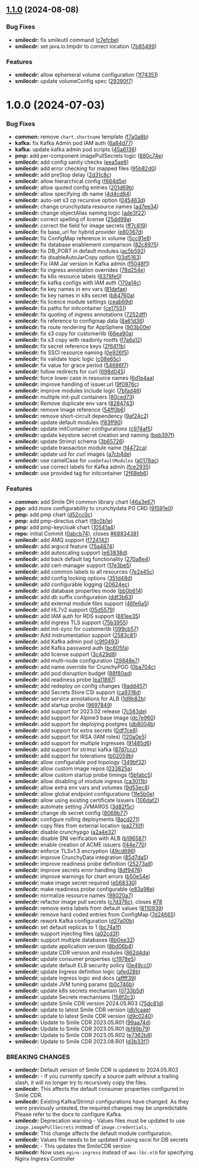 ## [1.1.0](https://gitlab.com/smilecdr-public/smile-dh-helm-charts/compare/v1.0.0...v1.1.0) (2024-08-08)


### Bug Fixes

* **smilecdr:** fix smileutil command ([c7efcbe](https://gitlab.com/smilecdr-public/smile-dh-helm-charts/commit/c7efcbef35e69b2fbce8a52d8435bde5dbfb8f10))
* **smilecdr:** set java.io.tmpdir to correct location ([7b85499](https://gitlab.com/smilecdr-public/smile-dh-helm-charts/commit/7b854999f9079e72cd341f4e56fa39800172083f))


### Features

* **smilecdr:** allow ephemeral volume configuration ([1f74351](https://gitlab.com/smilecdr-public/smile-dh-helm-charts/commit/1f74351d1947c50ffcfdab75d1457812827c7f8f))
* **smilecdr:** update volumeConfig spec ([29390f7](https://gitlab.com/smilecdr-public/smile-dh-helm-charts/commit/29390f768afff4e81a6a56d6312dc7abb2cafb65))

# 1.0.0 (2024-07-03)


### Bug Fixes

* **common:** remove `chart.shortname` template ([f7a0a8b](https://gitlab.com/smilecdr-public/smile-dh-helm-charts/commit/f7a0a8b124c8ddac280c73664f426b068252a6f2))
* **kafka:** fix Kafka Admin pod IAM auth ([6a84d77](https://gitlab.com/smilecdr-public/smile-dh-helm-charts/commit/6a84d7738bae6303cf16cb696a6d833c88ff0436))
* **kafka:** update kafka admin pod scripts ([45a6136](https://gitlab.com/smilecdr-public/smile-dh-helm-charts/commit/45a61365851dc5fc095e23bc9cf55cde781ace39))
* **pmp:** add per-component imagePullSecrets logic ([880c74e](https://gitlab.com/smilecdr-public/smile-dh-helm-charts/commit/880c74e229e0799dc0fc255859731f32d3856185))
* **smilecdr:** add config sanity checks ([eea5ae6](https://gitlab.com/smilecdr-public/smile-dh-helm-charts/commit/eea5ae60da1a7fb9ce2ac173d15e365c742f1de2))
* **smilecdr:** add error checking for mapped files ([95b82d0](https://gitlab.com/smilecdr-public/smile-dh-helm-charts/commit/95b82d0a468942fff15b2e6335158c8d0082da72))
* **smilecdr:** add preStop delay ([2d31c8c](https://gitlab.com/smilecdr-public/smile-dh-helm-charts/commit/2d31c8c6603bdc23240d7851b7fd4a76f9e39db9))
* **smilecdr:** allow hierarchical config ([f664d5e](https://gitlab.com/smilecdr-public/smile-dh-helm-charts/commit/f664d5e9727d84c4a57e8e928bd547c9368e8571))
* **smilecdr:** allow quoted config entries ([201d69b](https://gitlab.com/smilecdr-public/smile-dh-helm-charts/commit/201d69ba6455ad81d83df6135fb00a216ebfb86f))
* **smilecdr:** allow specifying db name ([4d4cd84](https://gitlab.com/smilecdr-public/smile-dh-helm-charts/commit/4d4cd8410922f8edd29896e3754d9ec947c7874e))
* **smilecdr:** auto-set s3 cp recursive option ([045463d](https://gitlab.com/smilecdr-public/smile-dh-helm-charts/commit/045463d66c7c6f3615a0fba2751821c380b714cf))
* **smilecdr:** change crunchydata resource names ([ad7ee34](https://gitlab.com/smilecdr-public/smile-dh-helm-charts/commit/ad7ee3483149e5b030410dd3c20e1aaf27699b9a))
* **smilecdr:** change objectAlias naming logic ([ade3f22](https://gitlab.com/smilecdr-public/smile-dh-helm-charts/commit/ade3f22fde28f2d32bbc6699cceb1697b866a33a))
* **smilecdr:** correct spelling of license ([25dd99a](https://gitlab.com/smilecdr-public/smile-dh-helm-charts/commit/25dd99a52fb054aa8e6662ff871a3a11f4657203))
* **smilecdr:** correct the field for image secrets ([ff7c819](https://gitlab.com/smilecdr-public/smile-dh-helm-charts/commit/ff7c8190367de8577310e010e05f74b9f312a9e5))
* **smilecdr:** fix base_url for hybrid provider ([e80367d](https://gitlab.com/smilecdr-public/smile-dh-helm-charts/commit/e80367dd59db59639c0f261edf29796f98751a3d))
* **smilecdr:** fix ConfigMap reference in volume ([5cc81e8](https://gitlab.com/smilecdr-public/smile-dh-helm-charts/commit/5cc81e8c016d7d708ab8d8df39b147665406eec4))
* **smilecdr:** fix database enablement comparison ([82c8975](https://gitlab.com/smilecdr-public/smile-dh-helm-charts/commit/82c89759f84fde2445d9ff6ba8b8310d0089a677))
* **smilecdr:** fix DB_PORT in default modules ([ac5b592](https://gitlab.com/smilecdr-public/smile-dh-helm-charts/commit/ac5b5921fcd0444fc66f9d1c9f4a14df86ca794f))
* **smilecdr:** fix disableAutoJarCopy option ([03d5163](https://gitlab.com/smilecdr-public/smile-dh-helm-charts/commit/03d5163f3faa971f869167e54af375a64594ed54))
* **smilecdr:** Fix IAM Jar version in Kafka admin ([f5048f1](https://gitlab.com/smilecdr-public/smile-dh-helm-charts/commit/f5048f13117271d3827b310d1b843d7856c90fd0))
* **smilecdr:** fix ingress annotation overrides ([78d254e](https://gitlab.com/smilecdr-public/smile-dh-helm-charts/commit/78d254e3f891a2ae03b9f181a2da9e965017269c))
* **smilecdr:** fix k8s resource labels ([6378fe0](https://gitlab.com/smilecdr-public/smile-dh-helm-charts/commit/6378fe09908748e5bd56aa27a2d73a74cb6db302))
* **smilecdr:** fix kafka configs with IAM auth ([170a14c](https://gitlab.com/smilecdr-public/smile-dh-helm-charts/commit/170a14c3c7cfb288f92edbcc35edca1366404191))
* **smilecdr:** fix key names in env vars ([81defae](https://gitlab.com/smilecdr-public/smile-dh-helm-charts/commit/81defaef33a5fa1f1cadfc4b14f68896f6b7cbff))
* **smilecdr:** fix key names in k8s secret ([b84760a](https://gitlab.com/smilecdr-public/smile-dh-helm-charts/commit/b84760aa4df7999c5c151eda437649511c11d88b))
* **smilecdr:** fix licence module settings ([ceab69d](https://gitlab.com/smilecdr-public/smile-dh-helm-charts/commit/ceab69d596e8986b7d74cc0cd821351ecb7c3c9f))
* **smilecdr:** fix paths for initcontainer ([ce17551](https://gitlab.com/smilecdr-public/smile-dh-helm-charts/commit/ce17551b893d14a613ffad8875839ff5086f3f07))
* **smilecdr:** fix quoting of ingress annotations ([7252dff](https://gitlab.com/smilecdr-public/smile-dh-helm-charts/commit/7252dffe59ddbc9352d7f3ea517903a277dc4ffe))
* **smilecdr:** fix reference to configmap data ([8a61d36](https://gitlab.com/smilecdr-public/smile-dh-helm-charts/commit/8a61d36513ccbcab3637c1d0baa277e077f3423f))
* **smilecdr:** fix route rendering for AppSphere ([903b00e](https://gitlab.com/smilecdr-public/smile-dh-helm-charts/commit/903b00e8788c072e5ec6a247203386297d88e90e))
* **smilecdr:** fix s3 copy for customerlib ([66ea90a](https://gitlab.com/smilecdr-public/smile-dh-helm-charts/commit/66ea90a2c13efc909bf62354475783670bed77ec))
* **smilecdr:** fix s3 copy with readonly rootfs ([f7a6a12](https://gitlab.com/smilecdr-public/smile-dh-helm-charts/commit/f7a6a12ab103e4b8cd82f94e5b393896134c14de))
* **smilecdr:** fix secret reference keys ([2f6411b](https://gitlab.com/smilecdr-public/smile-dh-helm-charts/commit/2f6411ba5b81fc7139d1335b6b4935405e27556f))
* **smilecdr:** fix SSCI resource naming ([0e926f5](https://gitlab.com/smilecdr-public/smile-dh-helm-charts/commit/0e926f5bc78052b5800a7233f19d3a2bcce1c40b))
* **smilecdr:** fix validate topic logic ([c08e65c](https://gitlab.com/smilecdr-public/smile-dh-helm-charts/commit/c08e65cd52e2ba8abc862811436f350af886d343))
* **smilecdr:** fix value for grace period ([54686f7](https://gitlab.com/smilecdr-public/smile-dh-helm-charts/commit/54686f7dfc6680b57748c57b6a94ae73ff31850c))
* **smilecdr:** follow redirects for curl ([698d045](https://gitlab.com/smilecdr-public/smile-dh-helm-charts/commit/698d04529675f60788839002c9f1a5c55f3718d9))
* **smilecdr:** force lower case in resource names ([6d1e4aa](https://gitlab.com/smilecdr-public/smile-dh-helm-charts/commit/6d1e4aa1ff27d7541f370859651047065eece060))
* **smilecdr:** improve handling of issuer.url ([9f0976c](https://gitlab.com/smilecdr-public/smile-dh-helm-charts/commit/9f0976c6ea225ef9fd2f434744b60b8a62650f9f))
* **smilecdr:** improve modules include logic ([7bfad46](https://gitlab.com/smilecdr-public/smile-dh-helm-charts/commit/7bfad466777162da9a9f82fc0f69c0b80a0ec9eb))
* **smilecdr:** multiple init-pull containers ([80ced73](https://gitlab.com/smilecdr-public/smile-dh-helm-charts/commit/80ced73548a612e1580c0204f55cd170301ed595))
* **smilecdr:** Remove duplicate env vars ([8284743](https://gitlab.com/smilecdr-public/smile-dh-helm-charts/commit/8284743a31da915660aefae8054abbd60adf05fd))
* **smilecdr:** remove image reference ([54ff0b6](https://gitlab.com/smilecdr-public/smile-dh-helm-charts/commit/54ff0b663dae638ed672596057d8c058f702f4ff))
* **smilecdr:** remove short-circuit dependency ([9af24c2](https://gitlab.com/smilecdr-public/smile-dh-helm-charts/commit/9af24c2c3f9bde89f8d26b44735f3ead36a51bdd))
* **smilecdr:** update default modules ([f83ff90](https://gitlab.com/smilecdr-public/smile-dh-helm-charts/commit/f83ff9089e4c93555efcd25d9545f4b3fe188ab6))
* **smilecdr:** update initContainer configurations ([c974af5](https://gitlab.com/smilecdr-public/smile-dh-helm-charts/commit/c974af5e398db2b840cded466ca68eb6dea38d9f))
* **smilecdr:** update keystore secret creation and naming ([beb397f](https://gitlab.com/smilecdr-public/smile-dh-helm-charts/commit/beb397f2709f9f1372556125edfef36fbb7ba207))
* **smilecdr:** update Strimzi schema ([3b65726](https://gitlab.com/smilecdr-public/smile-dh-helm-charts/commit/3b65726f3e2cee286d5a0c4163f275cfcdab2e3d))
* **smilecdr:** update transaction module name ([f4472ca](https://gitlab.com/smilecdr-public/smile-dh-helm-charts/commit/f4472cac24ff61a95b6e5a149f7b41d47690b62c))
* **smilecdr:** update uid for curl images ([a7cb4de](https://gitlab.com/smilecdr-public/smile-dh-helm-charts/commit/a7cb4de7b48d05aba7f806ab6383c03c6b6b3a91))
* **smilecdr:** use camelCase for `useDefaultModules` ([a0178ac](https://gitlab.com/smilecdr-public/smile-dh-helm-charts/commit/a0178ac5e576cb03f3ce8235fc4ceef738914606))
* **smilecdr:** use correct labels for Kafka admin ([fce2935](https://gitlab.com/smilecdr-public/smile-dh-helm-charts/commit/fce2935fbd4237240a36ea67ae2d085fcf97d2fa))
* **smilecdr:** use provided tag for initcontainer ([2f68eb6](https://gitlab.com/smilecdr-public/smile-dh-helm-charts/commit/2f68eb6b449fee56a4964b2a204ef5703434f39f))


### Features

* **common:** add Smile DH common library chart ([46a3e67](https://gitlab.com/smilecdr-public/smile-dh-helm-charts/commit/46a3e673a581963722edc3007b4019146d1a6e7b))
* **pgo:** add more configurability to crunchydata PG CRD ([91591e0](https://gitlab.com/smilecdr-public/smile-dh-helm-charts/commit/91591e0c9b268b6dd53ee834782442082fd8dc4e))
* **pmp:** add pmp chart ([d52cc0c](https://gitlab.com/smilecdr-public/smile-dh-helm-charts/commit/d52cc0c9822849b9d1aae3ad77884a75b77c8199))
* **pmp:** add pmp-directus chart ([f8c0b1e](https://gitlab.com/smilecdr-public/smile-dh-helm-charts/commit/f8c0b1e0bc9d0d1893fa9cddfac820c83e9e4cc7))
* **pmp:** add pmp-keycloak chart ([10541a4](https://gitlab.com/smilecdr-public/smile-dh-helm-charts/commit/10541a44e473e1a954bbc3c5dcf00b302f7cffa0))
* **repo:** initial Commit ([0abcb74](https://gitlab.com/smilecdr-public/smile-dh-helm-charts/commit/0abcb74f05d03311fd4d4eaf9e928ca5975f6551)), closes [#68834381](https://gitlab.com/smilecdr-public/smile-dh-helm-charts/issues/68834381)
* **smilecdr:** add AMQ support ([f724142](https://gitlab.com/smilecdr-public/smile-dh-helm-charts/commit/f72414226307dd8d038f8553de50c47ea1c6aed7))
* **smilecdr:** add argocd feature ([75a4874](https://gitlab.com/smilecdr-public/smile-dh-helm-charts/commit/75a4874bd2da5dede8630babe586143f4f1848b1))
* **smilecdr:** add autoscaling support ([e63838d](https://gitlab.com/smilecdr-public/smile-dh-helm-charts/commit/e63838d0b73b4a4a1de6c26c92a3a829c051603c))
* **smilecdr:** add back default tag functionality ([270a8e4](https://gitlab.com/smilecdr-public/smile-dh-helm-charts/commit/270a8e4d59d42b30734d95d71206a636cc0f18ae))
* **smilecdr:** add cert-manager support ([17e3be5](https://gitlab.com/smilecdr-public/smile-dh-helm-charts/commit/17e3be5b8c3861129f01fde3240b005b71266a0b))
* **smilecdr:** add common labels to all resources ([7e2a45c](https://gitlab.com/smilecdr-public/smile-dh-helm-charts/commit/7e2a45cbf17fe9b0068517fb0ca43b4cefac3d4a))
* **smilecdr:** add config locking options ([351d48d](https://gitlab.com/smilecdr-public/smile-dh-helm-charts/commit/351d48d5425ddac08d3e4601843ca281191bf7e2))
* **smilecdr:** add configurable logging ([20624ec](https://gitlab.com/smilecdr-public/smile-dh-helm-charts/commit/20624ec51a05dfdb631c1f6363fa0da0df558d5b))
* **smilecdr:** add database properties mode ([bb0b614](https://gitlab.com/smilecdr-public/smile-dh-helm-charts/commit/bb0b614c641c4f18b71a1f2dae7df17e799ea64b))
* **smilecdr:** add db suffix configuration ([ddf3b63](https://gitlab.com/smilecdr-public/smile-dh-helm-charts/commit/ddf3b63f58798c41c850ee8c19b5a0bcbeb17eb1))
* **smilecdr:** add external module files support ([46fe6a5](https://gitlab.com/smilecdr-public/smile-dh-helm-charts/commit/46fe6a5a8ab5d423bde335b1f576a1ea5fc94e34))
* **smilecdr:** add HL7v2 support ([05d5579](https://gitlab.com/smilecdr-public/smile-dh-helm-charts/commit/05d5579c1e61ad01a0edb549f53aad6119da6cf4))
* **smilecdr:** add IAM auth for RDS support ([881ee35](https://gitlab.com/smilecdr-public/smile-dh-helm-charts/commit/881ee35a01619097ca8ad00ea2506c96b64d7f16))
* **smilecdr:** add ingress TLS support ([75b3955](https://gitlab.com/smilecdr-public/smile-dh-helm-charts/commit/75b39559aa7bdb4db4ae9cb09348e123d089fa6b))
* **smilecdr:** add init-sync for customerlib ([099cb57](https://gitlab.com/smilecdr-public/smile-dh-helm-charts/commit/099cb575baee438b383a008dde1b0937dc95a24d))
* **smilecdr:** Add instrumentation support ([2583c81](https://gitlab.com/smilecdr-public/smile-dh-helm-charts/commit/2583c816db3f4819b8fb49384d9c41ee0093d001))
* **smilecdr:** add Kafka admin pod ([c9f0493](https://gitlab.com/smilecdr-public/smile-dh-helm-charts/commit/c9f0493fb94e98af7d8cb8bd88f0a98b8725b927))
* **smilecdr:** add Kafka password auth ([bc805fa](https://gitlab.com/smilecdr-public/smile-dh-helm-charts/commit/bc805fadec5228757219524ffd450118f26aedd9))
* **smilecdr:** add license support ([3c429d8](https://gitlab.com/smilecdr-public/smile-dh-helm-charts/commit/3c429d822754bceccebfb1783120b876cbcfc8b1))
* **smilecdr:** add multi-node configuration ([29848e7](https://gitlab.com/smilecdr-public/smile-dh-helm-charts/commit/29848e7df2fa088675e43899fa8cc6cffe521a13))
* **smilecdr:** add name override for CrunchyPGO ([0ba704c](https://gitlab.com/smilecdr-public/smile-dh-helm-charts/commit/0ba704c842d82652b51d8e62c9577f540e763e03))
* **smilecdr:** add pod disruption budget ([88f80ad](https://gitlab.com/smilecdr-public/smile-dh-helm-charts/commit/88f80adcd37a5ba28953dc3e70737f715c89fa49))
* **smilecdr:** add readiness probe ([ea11897](https://gitlab.com/smilecdr-public/smile-dh-helm-charts/commit/ea118976c425aa4736faf17df431ae218d1588c6))
* **smilecdr:** add redeploy on config changes ([9add457](https://gitlab.com/smilecdr-public/smile-dh-helm-charts/commit/9add457480d01b7fb4576664ad4cecde0b50e90c))
* **smilecdr:** add Secrets Store CSI support ([ca9318d](https://gitlab.com/smilecdr-public/smile-dh-helm-charts/commit/ca9318de5f00d9420f02dfe011471088caf92e4a))
* **smilecdr:** add service annotations for ALB ([1d9b82b](https://gitlab.com/smilecdr-public/smile-dh-helm-charts/commit/1d9b82b735cc9474e8ffbc2ad735a79921822553))
* **smilecdr:** add startup probe ([9697849](https://gitlab.com/smilecdr-public/smile-dh-helm-charts/commit/96978493fddbd4af2b6f3343c9c01739efbf3192))
* **smilecdr:** add support for 2023.02 release ([7c583de](https://gitlab.com/smilecdr-public/smile-dh-helm-charts/commit/7c583dec7a70a9ba7f0677df1afcb175a2386f49))
* **smilecdr:** add support for Alpine3 base image ([dc7e960](https://gitlab.com/smilecdr-public/smile-dh-helm-charts/commit/dc7e960d3978723238fbd9e91bee565385b2a6f6))
* **smilecdr:** add support for deploying postgres ([db8004b](https://gitlab.com/smilecdr-public/smile-dh-helm-charts/commit/db8004b92a04d511a541d740d565ec73ce267c83))
* **smilecdr:** add support for extra secrets ([0df7ce8](https://gitlab.com/smilecdr-public/smile-dh-helm-charts/commit/0df7ce8b3f155fa11e3cc64049c81bfa8d7616e9))
* **smilecdr:** add support for IRSA (IAM roles) ([120a0e5](https://gitlab.com/smilecdr-public/smile-dh-helm-charts/commit/120a0e5ed348add1d8f1e324b9a8cc281678d832))
* **smilecdr:** add support for multiple ingresses ([91485d6](https://gitlab.com/smilecdr-public/smile-dh-helm-charts/commit/91485d68a4889c1e0f2d875eda1e9480499af029))
* **smilecdr:** add support for strimzi kafka ([87d7ccc](https://gitlab.com/smilecdr-public/smile-dh-helm-charts/commit/87d7ccca8aabfbc76e963bd2467ce5d2f4ebe216))
* **smilecdr:** add support for tolerations ([b02059b](https://gitlab.com/smilecdr-public/smile-dh-helm-charts/commit/b02059b760abacf8c0f24d25f9a8cdd32f8aaa00))
* **smilecdr:** allow configurable pod topology ([349bf32](https://gitlab.com/smilecdr-public/smile-dh-helm-charts/commit/349bf32e67de906b97a86a11066f2f85578e394f))
* **smilecdr:** allow custom image repos ([033825a](https://gitlab.com/smilecdr-public/smile-dh-helm-charts/commit/033825a395a7413def09682e7b0ddd70058060bd))
* **smilecdr:** allow custom startup probe timings ([5bfabc5](https://gitlab.com/smilecdr-public/smile-dh-helm-charts/commit/5bfabc51e5a04ac3fe6efd2c1c251583d91689b0))
* **smilecdr:** allow disabling of module ingress ([ca3011b](https://gitlab.com/smilecdr-public/smile-dh-helm-charts/commit/ca3011bca4b0f0b2eaa6fa1c21bb24dad3dba550))
* **smilecdr:** allow extra env vars and volumes ([9d53ec8](https://gitlab.com/smilecdr-public/smile-dh-helm-charts/commit/9d53ec82acb326792837881ba00a05d047da8a4f))
* **smilecdr:** allow global endpoint configurations ([1fe5b0e](https://gitlab.com/smilecdr-public/smile-dh-helm-charts/commit/1fe5b0ee94af025c584138c589633bcc8cb2c4e6))
* **smilecdr:** allow using existing certificate Issuers ([106daf2](https://gitlab.com/smilecdr-public/smile-dh-helm-charts/commit/106daf294862ba2aabd34d2678c3d514047c199b))
* **smilecdr:** automate setting JVMARGS ([3d82f5c](https://gitlab.com/smilecdr-public/smile-dh-helm-charts/commit/3d82f5c8fd4e42c4d48b182d996d84d13b8a4e98))
* **smilecdr:** change db secret config ([8069b77](https://gitlab.com/smilecdr-public/smile-dh-helm-charts/commit/8069b77d4920ef64154eca12d06c4c788241a831))
* **smilecdr:** configure rolling deployments ([8acd271](https://gitlab.com/smilecdr-public/smile-dh-helm-charts/commit/8acd271111d4b9d02ec5981ba1f1f2c5cc529089))
* **smilecdr:** copy files from external location ([ea2710f](https://gitlab.com/smilecdr-public/smile-dh-helm-charts/commit/ea2710f406d43b610e7cfa41b2d8e9859f9536d2))
* **smilecdr:** disable crunchypgo ([a2a4e32](https://gitlab.com/smilecdr-public/smile-dh-helm-charts/commit/a2a4e32f624a5d348d8bf03c5ebcd90dea8dd690))
* **smilecdr:** disable SNI verification with ALB ([b196587](https://gitlab.com/smilecdr-public/smile-dh-helm-charts/commit/b196587e95a1748928a80f58cab7f8a8ee19496d))
* **smilecdr:** enable creation of ACME issuers ([f44e770](https://gitlab.com/smilecdr-public/smile-dh-helm-charts/commit/f44e770a141f32165920915e322bdd7510e60f31))
* **smilecdr:** enforce TLSv1.3 encryption ([49cd696](https://gitlab.com/smilecdr-public/smile-dh-helm-charts/commit/49cd69673df09a90baa0762f108b1db9868ba400))
* **smilecdr:** improve CrunchyData integration ([85d7da5](https://gitlab.com/smilecdr-public/smile-dh-helm-charts/commit/85d7da549cd5758bd2d356d09212e728e5f6f88a))
* **smilecdr:** improve readiness probe definition ([25273a9](https://gitlab.com/smilecdr-public/smile-dh-helm-charts/commit/25273a9e00fc4d406856edd4c347798e29a50404))
* **smilecdr:** improve secrets error handling ([8df9476](https://gitlab.com/smilecdr-public/smile-dh-helm-charts/commit/8df9476ca34df796cbc833b9ff67e9bc8d4c6f35))
* **smilecdr:** improve warnings for chart errors ([b50e54e](https://gitlab.com/smilecdr-public/smile-dh-helm-charts/commit/b50e54ec10caf01a537e96d8d630f227272efcdc))
* **smilecdr:** make image secret required ([e068330](https://gitlab.com/smilecdr-public/smile-dh-helm-charts/commit/e068330a9e2b1b890b6008ab5790a5bfa0180c91))
* **smilecdr:** make readiness probe configurable ([e83a98e](https://gitlab.com/smilecdr-public/smile-dh-helm-charts/commit/e83a98e1c411794aaa4001e79f44633e643f1810))
* **smilecdr:** normalize resource names ([98020a7](https://gitlab.com/smilecdr-public/smile-dh-helm-charts/commit/98020a7d4900311c6034c7c481131654e9d16d61))
* **smilecdr:** refactor image pull secrets ([c7d376c](https://gitlab.com/smilecdr-public/smile-dh-helm-charts/commit/c7d376ceca98ae14f275227a4430a3e1e8063306)), closes [#78](https://gitlab.com/smilecdr-public/smile-dh-helm-charts/issues/78)
* **smilecdr:** remove extra labels from default values ([8110939](https://gitlab.com/smilecdr-public/smile-dh-helm-charts/commit/8110939e6e4a4ea75720ace9030dd16bd3b3d02d))
* **smilecdr:** remove hard coded entries from ConfigMap ([7d24665](https://gitlab.com/smilecdr-public/smile-dh-helm-charts/commit/7d24665aea477ed9acf4542ef88720c91232ac6b))
* **smilecdr:** rework Kafka configuration ([d27a00b](https://gitlab.com/smilecdr-public/smile-dh-helm-charts/commit/d27a00b3dd09d42bf62e27d07f957344e978d551))
* **smilecdr:** set default replicas to 1 ([bc74a1f](https://gitlab.com/smilecdr-public/smile-dh-helm-charts/commit/bc74a1f86a0973405e216f95ff0e112454cdacef))
* **smilecdr:** support injecting files ([a02cd3f](https://gitlab.com/smilecdr-public/smile-dh-helm-charts/commit/a02cd3f5d05c231d9091f468c0635d63d9854c82))
* **smilecdr:** support multiple databases ([8b0ee32](https://gitlab.com/smilecdr-public/smile-dh-helm-charts/commit/8b0ee32eb7844385985fe60193ce945060d1a971))
* **smilecdr:** update application version ([8bd06b4](https://gitlab.com/smilecdr-public/smile-dh-helm-charts/commit/8bd06b4ae355681f0cd7d51ed5a4b1276363442e))
* **smilecdr:** update CDR version and modules ([862d4da](https://gitlab.com/smilecdr-public/smile-dh-helm-charts/commit/862d4daeeb3f7a8de0e206da21b1b1098eae2ad0))
* **smilecdr:** update consumer properties ([c1978e5](https://gitlab.com/smilecdr-public/smile-dh-helm-charts/commit/c1978e59d8bb088b433917da5edcd78db1b4d2f0))
* **smilecdr:** update default ELB security policy ([0e49cc0](https://gitlab.com/smilecdr-public/smile-dh-helm-charts/commit/0e49cc09343bbe2882b08a94b1a7602cbf07d7a9))
* **smilecdr:** update Ingress definition logic ([afed28b](https://gitlab.com/smilecdr-public/smile-dh-helm-charts/commit/afed28b77c4cb74c0785f9e54347de846748bfe9))
* **smilecdr:** update ingress logic and docs ([affff39](https://gitlab.com/smilecdr-public/smile-dh-helm-charts/commit/affff3956865d817f14988ea420bc61e1b5f38ad))
* **smilecdr:** update JVM tuning params ([b0c746b](https://gitlab.com/smilecdr-public/smile-dh-helm-charts/commit/b0c746be88be26e235f103cf94bc6222a248b93c))
* **smilecdr:** update k8s secrets mechanism ([0733b5d](https://gitlab.com/smilecdr-public/smile-dh-helm-charts/commit/0733b5d3f3b5f4fcec4be4ce121bb230948e4ce6))
* **smilecdr:** update Secrets mechanisms ([158f2c3](https://gitlab.com/smilecdr-public/smile-dh-helm-charts/commit/158f2c3da94206abe8945e60c064ba20d8d53ec7))
* **smilecdr:** update Smile CDR version 2024.05.R03 ([75dc81d](https://gitlab.com/smilecdr-public/smile-dh-helm-charts/commit/75dc81db3bc1f46160ba3747ec8be07f2f990462))
* **smilecdr:** update to latest Smile CDR version ([db1caae](https://gitlab.com/smilecdr-public/smile-dh-helm-charts/commit/db1caaede8a95a4e82f3e62d0ee24f55494b278f))
* **smilecdr:** update to latest Smile CDR version ([d9c0240](https://gitlab.com/smilecdr-public/smile-dh-helm-charts/commit/d9c02408149cafe4c3e8c4dfea3ca30eb6d46041))
* **smilecdr:** Update to Smile CDR 2023.05.R01 ([99aa74d](https://gitlab.com/smilecdr-public/smile-dh-helm-charts/commit/99aa74d568b35504e3955ce65fdce922428db99f))
* **smilecdr:** Update to Smile CDR 2023.05.R01 ([bf89b79](https://gitlab.com/smilecdr-public/smile-dh-helm-charts/commit/bf89b79b879a6e02f365e50e4829db91822fd566))
* **smilecdr:** Update to Smile CDR 2023.05.R02 ([e7362b8](https://gitlab.com/smilecdr-public/smile-dh-helm-charts/commit/e7362b88ebf1fda24779baaff94b2e8dd6f54c4c))
* **smilecdr:** Update to Smile CDR 2023.08.R01 ([d3b33f1](https://gitlab.com/smilecdr-public/smile-dh-helm-charts/commit/d3b33f1a812c6c5a5a4261175921a91c23b0b971))


### BREAKING CHANGES

* **smilecdr:** Default version of Smile CDR is updated to 2024.05.R03
* **smilecdr:** - If you currently specify a source path without a trailing slash, it will no longer try to recursively copy the files.
* **smilecdr:** This affects the default consumer properties
configured in Smile CDR.
* **smilecdr:** Existing Kafka/Strimzi configurations have changed. As
they were previously untested, the required changes may be unpredictable.
Please refer to the docs to configure Kafka.
* **smilecdr:** Deprecation warning - Values files must be updated to use
`image.imagePullSecrets` instead of `image.credentials`.
* **smilecdr:** This change affects the default module configuration.
* **smilecdr:** Values file needs to be updated if using sscsi for DB
secrets
* **smilecdr:** - This updates the SmileCDR version
* **smilecdr:** Now uses `nginx-ingress` instead of
`aws-lbc-nlb` for specifying Nginx Ingress Controller
